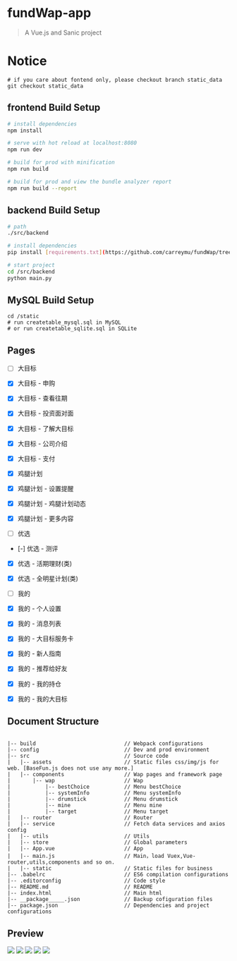 # fundWap-app

> A Vue.js and Sanic project

# Notice
```
# if you care about fontend only, please checkout branch static_data
git checkout static_data

```

## frontend Build Setup

``` bash
# install dependencies
npm install

# serve with hot reload at localhost:8080
npm run dev

# build for prod with minification
npm run build

# build for prod and view the bundle analyzer report
npm run build --report
```

## backend Build Setup
```bash
# path
./src/backend

# install dependencies
pip install [requirements.txt](https://github.com/carreymu/fundWap/tree/master/src/backend/requirements.txt)

# start project
cd /src/backend
python main.py

```

## MySQL Build Setup
```
cd /static
# run createtable_mysql.sql in MySQL
# or run createtable_sqlite.sql in SQLite

```

## Pages
- [ ] 大目标 
- [x] 大目标 - 申购
- [x] 大目标 - 查看往期
- [x] 大目标 - 投资面对面
- [x] 大目标 - 了解大目标
- [x] 大目标 - 公司介绍
- [x] 大目标 - 支付
    
- [x] 鸡腿计划
- [x] 鸡腿计划 - 设置提醒
- [x] 鸡腿计划 - 鸡腿计划动态
- [x] 鸡腿计划 - 更多内容
    
- [ ] 优选
- [-] 优选 - 测评
- [x] 优选 - 活期理财(类)
- [x] 优选 - 全明星计划(类)
    
- [ ] 我的
- [x] 我的 - 个人设置
- [x] 我的 - 消息列表
- [x] 我的 - 大目标服务卡
- [x] 我的 - 新人指南
- [x] 我的 - 推荐给好友
- [x] 我的 - 我的持仓
- [x] 我的 - 我的大目标

## Document Structure ##
```

|-- build                            // Webpack configurations
|-- config                           // Dev and prod environment
|-- src                              // Source code
|   |-- assets                       // Static files css/img/js for web. [BaseFun.js does not use any more.]
|   |-- components                   // Wap pages and framework page
|       |-- wap                      // Wap
|           |-- bestChoice           // Menu bestChoice
|           |-- systemInfo           // Menu systemInfo
|           |-- drumstick            // Menu drumstick
|           |-- mine                 // Menu mine
|           |-- target               // Menu target
|   |-- router                       // Router
|   |-- service                      // Fetch data services and axios config
|   |-- utils                        // Utils
|   |-- store                        // Global parameters
|   |-- App.vue                      // App
|   |-- main.js                      // Main，load Vuex,Vue-router,utils,components and so on.
|   |-- static                       // Static files for business
|-- .babelrc                         // ES6 compilation configurations
|-- .editorconfig                    // Code style
|-- README.md                        // README
|-- index.html                       // Main html
|-- __package_____.json              // Backup cofiguration files
|-- package.json                     // Dependencies and project configurations

```

## Preview

![](https://github.com/carreymu/fundWap/raw/master/static/p1.png)
![](https://github.com/carreymu/fundWap/raw/master/static/p3.1.png)
![](https://github.com/carreymu/fundWap/raw/master/static/p2.png)
![](https://github.com/carreymu/fundWap/raw/master/static/p3.png)
![](https://github.com/carreymu/fundWap/raw/master/static/p4.png)

